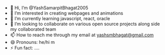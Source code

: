 - 👋 Hi, I’m @YashSamarpitBhagat2005
- 👀 I’m interested in creating webpages and animations
- 🌱 I’m currently learning javascript, react, oracle
- 💞️ I’m looking to collaborate on various open source projects along side my collaborated team
- 📫 How to reach me through my email at yashsmbhagat@gmail.com
- 😄 Pronouns: he/hi m
- ⚡ Fun fact: ....

<!---
YashSamarpitBhagat2005/YashSamarpitBhagat2005 is a ✨ special ✨ repository because its `README.md` (this file) appears on your GitHub profile.
You can click the Preview link to take a look at your changes.
--->
